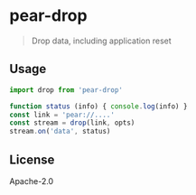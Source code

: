 # pear-drop

> Drop data, including application reset

## Usage

```js
import drop from 'pear-drop'
```

```js
function status (info) { console.log(info) }
const link = 'pear://....'
const stream = drop(link, opts)
stream.on('data', status)
```

## License

Apache-2.0